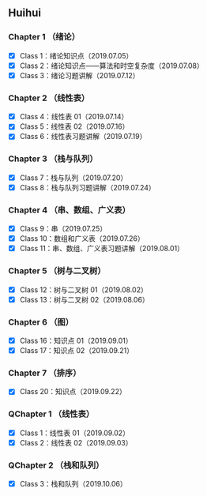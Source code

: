 ## Huihui

### Chapter 1 （绪论）

- [x] Class 1：绪论知识点（2019.07.05）
- [x] Class 2：绪论知识点——算法和时空复杂度（2019.07.08）
- [x] Class 3：绪论习题讲解（2019.07.12）

### Chapter 2 （线性表）

- [x] Class 4：线性表 01（2019.07.14）
- [x] Class 5：线性表 02（2019.07.16）
- [x] Class 6：线性表习题讲解（2019.07.19）

### Chapter 3 （栈与队列）

- [x] Class 7：栈与队列（2019.07.20）
- [x] Class 8：栈与队列习题讲解（2019.07.24）

### Chapter 4 （串、数组、广义表）

- [x] Class 9：串（2019.07.25）
- [x] Class 10：数组和广义表（2019.07.26）
- [x] Class 11：串、数组、广义表习题讲解（2019.08.01）

### Chapter 5 （树与二叉树）

- [x] Class 12：树与二叉树 01（2019.08.02）
- [x] Class 13：树与二叉树 02（2019.08.06）

### Chapter 6 （图）

- [x] Class 16：知识点 01（2019.09.01）
- [x] Class 17：知识点 02（2019.09.21）

### Chapter 7 （排序）

- [x] Class 20：知识点（2019.09.22）

### QChapter 1 （线性表）

- [x] Class 1：线性表 01（2019.09.02）
- [x] Class 2：线性表 02（2019.09.03）

### QChapter 2 （栈和队列）

- [x] Class 3：栈和队列（2019.10.06）